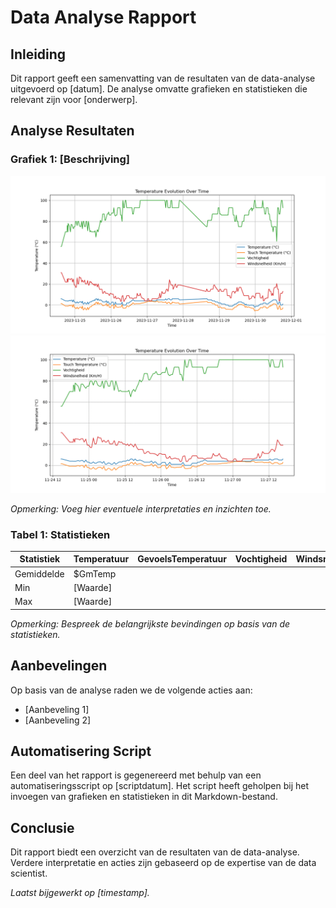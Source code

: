 # Data Analyse Rapport

## Inleiding

Dit rapport geeft een samenvatting van de resultaten van de data-analyse uitgevoerd op [datum]. De analyse omvatte grafieken en statistieken die relevant zijn voor [onderwerp].

## Analyse Resultaten

### Grafiek 1: [Beschrijving]

![Grafiek 1](images/dataGrafiek.png)
![Grafiek 2](images/grafiek.gif)

_Opmerking: Voeg hier eventuele interpretaties en inzichten toe._

### Tabel 1: Statistieken

| Statistiek | Temperatuur | GevoelsTemperatuur | Vochtigheid | Windsnelheid |
| ---------- | ----------- | ------------------ | ----------- | ------------ |
| Gemiddelde | $GmTemp     |                    |             |              |
| Min        | [Waarde]    |                    |             |              |
| Max        | [Waarde]    |                    |             |              |

_Opmerking: Bespreek de belangrijkste bevindingen op basis van de statistieken._

## Aanbevelingen

Op basis van de analyse raden we de volgende acties aan:

- [Aanbeveling 1]
- [Aanbeveling 2]

## Automatisering Script

Een deel van het rapport is gegenereerd met behulp van een automatiseringsscript op [scriptdatum]. Het script heeft geholpen bij het invoegen van grafieken en statistieken in dit Markdown-bestand.

## Conclusie

Dit rapport biedt een overzicht van de resultaten van de data-analyse. Verdere interpretatie en acties zijn gebaseerd op de expertise van de data scientist.

_Laatst bijgewerkt op [timestamp]._
